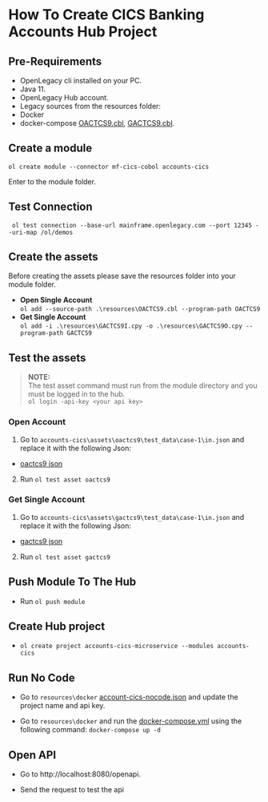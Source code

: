 # How To Create CICS Banking Accounts Hub Project

## Pre-Requirements

- OpenLegacy cli installed on your PC.
- Java 11.
- OpenLegacy Hub account.
- Legacy sources from the resources folder:  
- Docker
- docker-compose
[OACTCS9.cbl](./resources/OACTCS9.cbl), [GACTCS9.cbl](./resources/GACTCS9.cbl).

## Create a module

`ol create module --connector mf-cics-cobol accounts-cics`

Enter to the module folder.

## Test Connection

` ol test connection --base-url mainframe.openlegacy.com --port 12345 --uri-map /ol/demos`

## Create the assets

Before creating the assets please save the resources folder into your module folder.

- **Open Single Account**  
  `ol add --source-path .\resources\OACTCS9.cbl --program-path OACTCS9`
- **Get Single Account**  
  `ol add -i .\resources\GACTCS9I.cpy -o .\resources\GACTCS9O.cpy --program-path GACTCS9`


## Test the assets

> **NOTE:**  
> The test asset command must run from the module directory and you must be logged in to the hub.  
> `ol login -api-key <your api key>`


### Open Account

1.  Go to `accounts-cics\assets\oactcs9\test_data\case-1\in.json` and replace it with the following Json:

- [oactcs9 json](https://github.com/openlegacy/openlegacy-public-hub-demos/blob/master/mainframe-cics/banking/resources/test-json/oactcs9.json)

2.  Run `ol test asset oactcs9`

### Get Single Account

1.  Go to `accounts-cics\assets\gactcs9\test_data\case-1\in.json` and replace it with the following Json:

- [gactcs9 json](https://github.com/openlegacy/openlegacy-public-hub-demos/blob/master/mainframe-cics/banking/resources/test-json/gactcs9.json)

2.  Run `ol test asset gactcs9`

## Push Module To The Hub

- Run `ol push module`

## Create Hub project

- `ol create project accounts-cics-microservice --modules accounts-cics`

## Run No Code

- Go to `resources\docker` [account-cics-nocode.json](./resources/docker/account-cics-nocode.json) and update the project name and api key.

- Go to `resources\docker` and run the [docker-compose.yml](./resources/docker/docker-compose.yml) using the following command: `docker-compose up -d`

## Open API

- Go to http://localhost:8080/openapi.

- Send the request to test the api